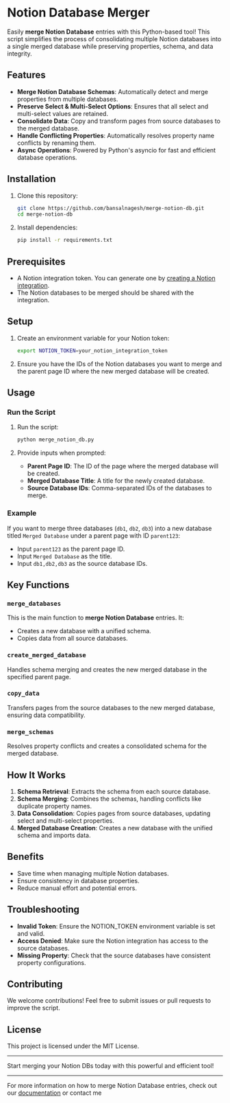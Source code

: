 # Notion Database Merger

Easily **merge Notion Database** entries with this Python-based tool! This script simplifies the process of consolidating multiple Notion databases into a single merged database while preserving properties, schema, and data integrity.

## Features
- **Merge Notion Database Schemas**: Automatically detect and merge properties from multiple databases.
- **Preserve Select & Multi-Select Options**: Ensures that all select and multi-select values are retained.
- **Consolidate Data**: Copy and transform pages from source databases to the merged database.
- **Handle Conflicting Properties**: Automatically resolves property name conflicts by renaming them.
- **Async Operations**: Powered by Python's asyncio for fast and efficient database operations.

## Installation

1. Clone this repository:
   ```bash
   git clone https://github.com/bansalnagesh/merge-notion-db.git
   cd merge-notion-db
   ```

2. Install dependencies:
   ```bash
   pip install -r requirements.txt
   ```

## Prerequisites

- A Notion integration token. You can generate one by [creating a Notion integration](https://developers.notion.com/docs/getting-started#step-1-create-an-integration).
- The Notion databases to be merged should be shared with the integration.

## Setup

1. Create an environment variable for your Notion token:
   ```bash
   export NOTION_TOKEN=your_notion_integration_token
   ```

2. Ensure you have the IDs of the Notion databases you want to merge and the parent page ID where the new merged database will be created.

## Usage

### Run the Script

1. Run the script:
   ```bash
   python merge_notion_db.py
   ```

2. Provide inputs when prompted:
   - **Parent Page ID**: The ID of the page where the merged database will be created.
   - **Merged Database Title**: A title for the newly created database.
   - **Source Database IDs**: Comma-separated IDs of the databases to merge.

### Example

If you want to merge three databases (`db1`, `db2`, `db3`) into a new database titled `Merged Database` under a parent page with ID `parent123`:

- Input `parent123` as the parent page ID.
- Input `Merged Database` as the title.
- Input `db1,db2,db3` as the source database IDs.

## Key Functions

### `merge_databases`
This is the main function to **merge Notion Database** entries. It:
- Creates a new database with a unified schema.
- Copies data from all source databases.

### `create_merged_database`
Handles schema merging and creates the new merged database in the specified parent page.

### `copy_data`
Transfers pages from the source databases to the new merged database, ensuring data compatibility.

### `merge_schemas`
Resolves property conflicts and creates a consolidated schema for the merged database.

## How It Works

1. **Schema Retrieval**: Extracts the schema from each source database.
2. **Schema Merging**: Combines the schemas, handling conflicts like duplicate property names.
3. **Data Consolidation**: Copies pages from source databases, updating select and multi-select properties.
4. **Merged Database Creation**: Creates a new database with the unified schema and imports data.

## Benefits

- Save time when managing multiple Notion databases.
- Ensure consistency in database properties.
- Reduce manual effort and potential errors.

## Troubleshooting

- **Invalid Token**: Ensure the NOTION_TOKEN environment variable is set and valid.
- **Access Denied**: Make sure the Notion integration has access to the source databases.
- **Missing Property**: Check that the source databases have consistent property configurations.

## Contributing

We welcome contributions! Feel free to submit issues or pull requests to improve the script.

## License

This project is licensed under the MIT License.

---

Start merging your Notion DBs today with this powerful and efficient tool!

---

For more information on how to merge Notion Database entries, check out our [documentation](https://developers.notion.com/docs) or contact me

